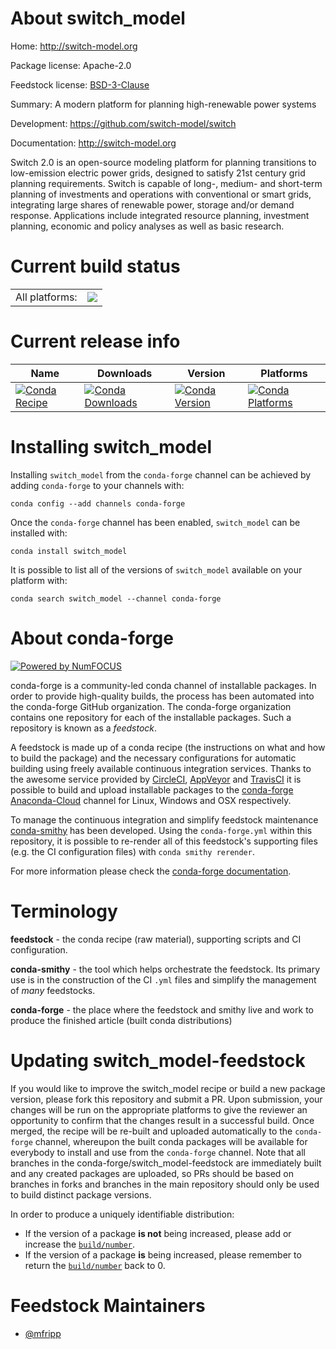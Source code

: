 About switch_model
==================

Home: http://switch-model.org

Package license: Apache-2.0

Feedstock license: [BSD-3-Clause](https://github.com/conda-forge/switch_model-feedstock/blob/master/LICENSE.txt)

Summary: A modern platform for planning high-renewable power systems

Development: https://github.com/switch-model/switch

Documentation: http://switch-model.org

Switch 2.0 is an open-source modeling platform for planning transitions to
low-emission electric power grids, designed to satisfy 21st century grid
planning requirements. Switch is capable of long-, medium- and short-term
planning of investments and operations with conventional or smart grids,
integrating large shares of renewable power, storage and/or demand response.
Applications include integrated resource planning, investment planning,
economic and policy analyses as well as basic research.


Current build status
====================


<table><tr><td>All platforms:</td>
    <td>
      <a href="https://dev.azure.com/conda-forge/feedstock-builds/_build/latest?definitionId=6957&branchName=master">
        <img src="https://dev.azure.com/conda-forge/feedstock-builds/_apis/build/status/switch_model-feedstock?branchName=master">
      </a>
    </td>
  </tr>
</table>

Current release info
====================

| Name | Downloads | Version | Platforms |
| --- | --- | --- | --- |
| [![Conda Recipe](https://img.shields.io/badge/recipe-switch_model-green.svg)](https://anaconda.org/conda-forge/switch_model) | [![Conda Downloads](https://img.shields.io/conda/dn/conda-forge/switch_model.svg)](https://anaconda.org/conda-forge/switch_model) | [![Conda Version](https://img.shields.io/conda/vn/conda-forge/switch_model.svg)](https://anaconda.org/conda-forge/switch_model) | [![Conda Platforms](https://img.shields.io/conda/pn/conda-forge/switch_model.svg)](https://anaconda.org/conda-forge/switch_model) |

Installing switch_model
=======================

Installing `switch_model` from the `conda-forge` channel can be achieved by adding `conda-forge` to your channels with:

```
conda config --add channels conda-forge
```

Once the `conda-forge` channel has been enabled, `switch_model` can be installed with:

```
conda install switch_model
```

It is possible to list all of the versions of `switch_model` available on your platform with:

```
conda search switch_model --channel conda-forge
```


About conda-forge
=================

[![Powered by NumFOCUS](https://img.shields.io/badge/powered%20by-NumFOCUS-orange.svg?style=flat&colorA=E1523D&colorB=007D8A)](http://numfocus.org)

conda-forge is a community-led conda channel of installable packages.
In order to provide high-quality builds, the process has been automated into the
conda-forge GitHub organization. The conda-forge organization contains one repository
for each of the installable packages. Such a repository is known as a *feedstock*.

A feedstock is made up of a conda recipe (the instructions on what and how to build
the package) and the necessary configurations for automatic building using freely
available continuous integration services. Thanks to the awesome service provided by
[CircleCI](https://circleci.com/), [AppVeyor](https://www.appveyor.com/)
and [TravisCI](https://travis-ci.com/) it is possible to build and upload installable
packages to the [conda-forge](https://anaconda.org/conda-forge)
[Anaconda-Cloud](https://anaconda.org/) channel for Linux, Windows and OSX respectively.

To manage the continuous integration and simplify feedstock maintenance
[conda-smithy](https://github.com/conda-forge/conda-smithy) has been developed.
Using the ``conda-forge.yml`` within this repository, it is possible to re-render all of
this feedstock's supporting files (e.g. the CI configuration files) with ``conda smithy rerender``.

For more information please check the [conda-forge documentation](https://conda-forge.org/docs/).

Terminology
===========

**feedstock** - the conda recipe (raw material), supporting scripts and CI configuration.

**conda-smithy** - the tool which helps orchestrate the feedstock.
                   Its primary use is in the construction of the CI ``.yml`` files
                   and simplify the management of *many* feedstocks.

**conda-forge** - the place where the feedstock and smithy live and work to
                  produce the finished article (built conda distributions)


Updating switch_model-feedstock
===============================

If you would like to improve the switch_model recipe or build a new
package version, please fork this repository and submit a PR. Upon submission,
your changes will be run on the appropriate platforms to give the reviewer an
opportunity to confirm that the changes result in a successful build. Once
merged, the recipe will be re-built and uploaded automatically to the
`conda-forge` channel, whereupon the built conda packages will be available for
everybody to install and use from the `conda-forge` channel.
Note that all branches in the conda-forge/switch_model-feedstock are
immediately built and any created packages are uploaded, so PRs should be based
on branches in forks and branches in the main repository should only be used to
build distinct package versions.

In order to produce a uniquely identifiable distribution:
 * If the version of a package **is not** being increased, please add or increase
   the [``build/number``](https://docs.conda.io/projects/conda-build/en/latest/resources/define-metadata.html#build-number-and-string).
 * If the version of a package **is** being increased, please remember to return
   the [``build/number``](https://docs.conda.io/projects/conda-build/en/latest/resources/define-metadata.html#build-number-and-string)
   back to 0.

Feedstock Maintainers
=====================

* [@mfripp](https://github.com/mfripp/)

